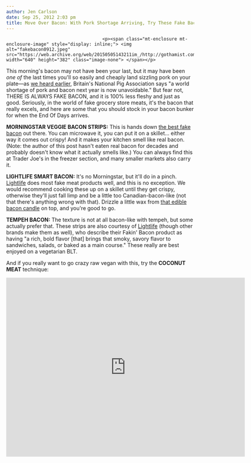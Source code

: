 ```yaml
---
author: Jen Carlson
date: Sep 25, 2012 2:03 pm
title: Move Over Bacon: With Pork Shortage Arriving, Try These Fake Bacons
---
```


	
										<p><span class="mt-enclosure mt-enclosure-image" style="display: inline;"> <img alt="fakebacon0912.jpeg" src="https://web.archive.org/web/20150505143211im_/http://gothamist.com/attachments/arts_jen/fakebacon0912.jpeg" width="640" height="382" class="image-none"> </span></p>

<p>This morning&apos;s bacon may not have been your last, but it may have been <em>one of</em> the last times you&apos;ll so easily and cheaply land sizzling pork on your plate&#x2014;as <a href="https://web.archive.org/web/20150505143211/http://gothamist.com/2012/09/25/global_bacon_shortage_is_now_unavoi.php">we heard earlier</a>, Britain&apos;s National Pig Association says &quot;a world shortage of pork and bacon next year is now unavoidable.&quot; But fear not, THERE IS ALWAYS FAKE BACON, and it is 100% less fleshy and just as good. Seriously, in the world of fake grocery store meats, it&apos;s the bacon that really excels, and here are some that you should stock in your bacon bunker for when the End Of Days arrives.</p>

<p><strong>MORNINGSTAR VEGGIE BACON STRIPS:</strong> This is hands down <a href="https://web.archive.org/web/20150505143211/http://www.morningstarfarms.com/morningstar-farms-veggie-bacon-strips.html">the best fake bacon</a> out there. You can microwave it, you can put it on a skillet... either way it comes out crispy! And it makes your kitchen smell like real bacon. (Note: the author of this post hasn&apos;t eaten real bacon for decades and probably doesn&apos;t know what it actually smells like.) You can always find this at Trader Joe&apos;s in the freezer section, and many smaller markets also carry it.</p>

<p><strong>LIGHTLIFE SMART BACON:</strong> It&apos;s no Morningstar, but it&apos;ll do in a pinch. <a href="https://web.archive.org/web/20150505143211/http://www.lightlife.com/Vegan-Food-Vegetarian-Diet/Smart-Bacon">Lightlife</a> does most fake meat products well, and this is no exception. We would recommend cooking these up on a skillet until they get crispy, otherwise they&apos;ll just fall limp and be a little too Canadian-bacon-like (not that there&apos;s anything wrong with that). Drizzle a little wax from <a href="https://web.archive.org/web/20150505143211/http://gothamist.com/2009/10/27/edible_bacon_fat_candle_is_in_town.php">that edible bacon candle</a> on top, and you&apos;re good to go.</p>

<p><strong>TEMPEH BACON:</strong> The texture is not at all bacon-like with tempeh, but some actually prefer that. These strips are also courtesy of <a href="https://web.archive.org/web/20150505143211/http://www.lightlife.com/Vegan-Food-Vegetarian-Diet/Organic-Smoky-Tempeh-Strips">Lightlife</a> (though other brands make them as well), who describe their Fakin&apos; Bacon product as having &quot;a rich, bold flavor [that] brings that smoky, savory flavor to sandwiches, salads, or baked as a main course.&quot; These really are best enjoyed on a vegetarian BLT.</p>

<p>And if you really want to go crazy raw vegan with this, try the <strong>COCONUT MEAT</strong> technique:</p>

<p><iframe width="640" height="480" src="https://web.archive.org/web/20150505143211if_/http://www.youtube-nocookie.com/embed/j0xzG809Nxc" frameborder="0" allowfullscreen></iframe></p>					
										
									
				